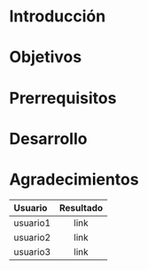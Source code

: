 # Introducción

# Objetivos

# Prerrequisitos

# Desarrollo

# Agradecimientos

| Usuario | Resultado  | 
|:------------- |:---------------:| 
| usuario1       | link          | 
| usuario2        | link          |
| usuario3         | link          | 
